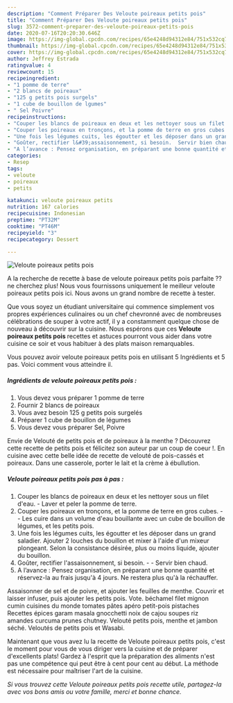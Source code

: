 ```yaml
---
description: "Comment Préparer Des Veloute poireaux petits pois"
title: "Comment Préparer Des Veloute poireaux petits pois"
slug: 3572-comment-preparer-des-veloute-poireaux-petits-pois
date: 2020-07-16T20:20:30.646Z
image: https://img-global.cpcdn.com/recipes/65e4248d94312e84/751x532cq70/veloute-poireaux-petits-pois-photo-principale-de-la-recette.jpg
thumbnail: https://img-global.cpcdn.com/recipes/65e4248d94312e84/751x532cq70/veloute-poireaux-petits-pois-photo-principale-de-la-recette.jpg
cover: https://img-global.cpcdn.com/recipes/65e4248d94312e84/751x532cq70/veloute-poireaux-petits-pois-photo-principale-de-la-recette.jpg
author: Jeffrey Estrada
ratingvalue: 4
reviewcount: 15
recipeingredient:
- "1 pomme de terre"
- "2 blancs de poireaux"
- "125 g petits pois surgels"
- "1 cube de bouillon de lgumes"
- " Sel Poivre"
recipeinstructions:
- "Couper les blancs de poireaux en deux et les nettoyer sous un filet d&#39;eau. Laver et peler la pomme de terre."
- "Couper les poireaux en tronçons, et la pomme de terre en gros cubes.  Les cuire dans un volume d&#39;eau bouillante avec un cube de bouillon de légumes, et les petits pois."
- "Une fois les légumes cuits, les égoutter et les déposer dans un grand saladier. Ajouter 2 louches du bouillon et mixer à l&#39;aide d&#39;un mixeur plongeant. Selon la consistance désirée, plus ou moins liquide, ajouter du bouillon."
- "Goûter, rectifier l&#39;assaisonnement, si besoin.  Servir bien chaud."
- "A l’avance : Pensez organisation, en préparant une bonne quantité et réservez-la au frais jusqu&#39;à 4 jours. Ne restera plus qu&#39;à la réchauffer."
categories:
- Resep
tags:
- veloute
- poireaux
- petits

katakunci: veloute poireaux petits 
nutrition: 167 calories
recipecuisine: Indonesian
preptime: "PT32M"
cooktime: "PT46M"
recipeyield: "3"
recipecategory: Dessert

---
```



![Veloute poireaux petits pois](https://img-global.cpcdn.com/recipes/65e4248d94312e84/751x532cq70/veloute-poireaux-petits-pois-photo-principale-de-la-recette.jpg)

A la recherche de recette à base de veloute poireaux petits pois parfaite ?? ne cherchez plus! Nous vous fournissons uniquement le meilleur veloute poireaux petits pois ici. Nous avons un grand nombre de recette à tester.

Que vous soyez un étudiant universitaire qui commence simplement vos propres expériences culinaires ou un chef chevronné avec de nombreuses célébrations de souper à votre actif, il y a constamment quelque chose de nouveau à découvrir sur la cuisine. Nous espérons que ces <strong> Veloute poireaux petits pois </strong> recettes et astuces pourront vous aider dans votre cuisine ce soir et vous habituer à des plats maison remarquables.

<!--inarticleads1-->

Vous pouvez avoir veloute poireaux petits pois en utilisant 5 Ingrédients et 5 pas. Voici comment vous atteindre il.

##### Ingrédients de veloute poireaux petits pois :

1. Vous devez vous préparer 1 pomme de terre
1. Fournir 2 blancs de poireaux
1. Vous avez besoin 125 g petits pois surgelés
1. Préparer 1 cube de bouillon de légumes
1. Vous devez vous préparer  Sel, Poivre


Envie de Velouté de petits pois et de poireaux à la menthe ? Découvrez cette recette de petits pois et félicitez son auteur par un coup de coeur !. En cuisine avec cette belle idée de recette de velouté de pois-cassés et poireaux. Dans une casserole, porter le lait et la crème à ébullution. 

<!--inarticleads2-->

##### Veloute poireaux petits pois pas à pas :

1. Couper les blancs de poireaux en deux et les nettoyer sous un filet d&#39;eau. - Laver et peler la pomme de terre.
1. Couper les poireaux en tronçons, et la pomme de terre en gros cubes. -  - Les cuire dans un volume d&#39;eau bouillante avec un cube de bouillon de légumes, et les petits pois.
1. Une fois les légumes cuits, les égoutter et les déposer dans un grand saladier. Ajouter 2 louches du bouillon et mixer à l&#39;aide d&#39;un mixeur plongeant. Selon la consistance désirée, plus ou moins liquide, ajouter du bouillon.
1. Goûter, rectifier l&#39;assaisonnement, si besoin. -  - Servir bien chaud.
1. A l’avance : Pensez organisation, en préparant une bonne quantité et réservez-la au frais jusqu&#39;à 4 jours. Ne restera plus qu&#39;à la réchauffer.


Assaisonner de sel et de poivre, et ajouter les feuilles de menthe. Couvrir et laisser infuser, puis ajouter les petits pois. Vote. béchamel filet mignon cumin cuisines du monde tomates pâtes apéro petit-pois pistaches Recettes épices garam masala gnocchetti noix de cajou soupes riz amandes curcuma prunes chutney. Velouté petits pois, menthe et jambon séché. Veloutés de petits pois et Wasabi. 

<!--inarticleads1-->

<p>
Maintenant que vous avez lu la recette de Veloute poireaux petits pois, c'est le moment pour vous de vous diriger vers la cuisine et de préparer d'excellents plats! Gardez à l'esprit que la préparation des aliments n'est pas une compétence qui peut être à cent pour cent au début. La méthode est nécessaire pour maîtriser l'art de la cuisine.
</p>

<p>
<i>Si vous trouvez cette Veloute poireaux petits pois recette utile, partagez-la avec vos bons amis ou votre famille, merci et bonne chance.</i>
</p>
